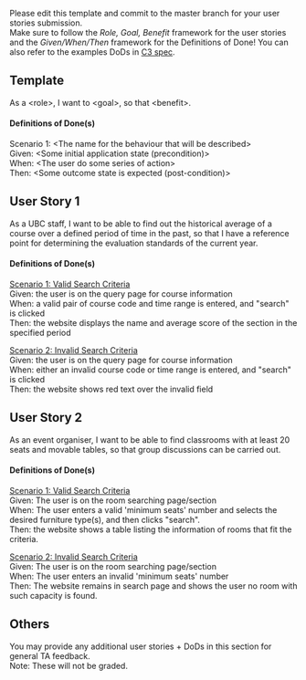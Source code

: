 Please edit this template and commit to the master branch for your user stories submission.   
Make sure to follow the *Role, Goal, Benefit* framework for the user stories and the *Given/When/Then* framework for the Definitions of Done! You can also refer to the examples DoDs in [C3 spec](https://sites.google.com/view/ubc-cpsc310-21w2-intro-to-se/project/checkpoint-3).

## Template
As a \<role\>, I want to \<goal\>, so that \<benefit\>.


#### Definitions of Done(s)
Scenario 1: \<The name for the behaviour that will be described\>  
Given: \<Some initial application state (precondition)\>  
When: \<The user do some series of action\>  
Then: \<Some outcome state is expected (post-condition)\>


## User Story 1
As a UBC staff, I want to be able to find out the historical average of a 
course over a defined period of time in the past, so that I have a reference 
point for determining the evaluation standards of the current year. 


#### Definitions of Done(s)
<ins>Scenario 1: Valid Search Criteria</ins>  
Given: the user is on the query page for course information  
When: a valid pair of course code and time range is entered, and "search" is clicked  
Then: the website displays the name and average score of the section in the specified period

<ins>Scenario 2: Invalid Search Criteria</ins>  
Given: the user is on the query page for course information   
When: either an invalid course code or time range is entered, and "search" is clicked  
Then: the website shows red text over the invalid field


## User Story 2
As an event organiser, I want to be able to find classrooms with at least 20 seats and
movable tables, so that group discussions can be carried out. 

#### Definitions of Done(s) 
<ins>Scenario 1: Valid Search Criteria</ins>  
Given: The user is on the room searching page/section  
When: The user enters a valid 'minimum seats' number and selects the desired furniture type(s), 
and then clicks "search".  
Then: the website shows a table listing the information of rooms that fit the criteria.  

<ins>Scenario 2: Invalid Search Criteria</ins>  
Given: The user is on the room searching page/section   
When: The user enters an invalid 'minimum seats' number  
Then: The website remains in search page and shows the user no room with such capacity is found.



## Others
You may provide any additional user stories + DoDs in this section for general TA feedback.  
Note: These will not be graded.
